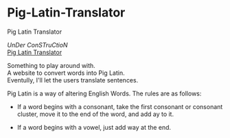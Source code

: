 # Pig-Latin-Translator
Pig Latin Translator

*UnDer ConSTruCtioN* <br>
<a href="https://pig-latin-translator.pages.dev/">Pig Latin Translator</a>

Something to play around with. <br>
A website to convert words into Pig Latin. <br>
Eventully, I'll let the users translate sentences.

Pig Latin is a way of altering English Words. The rules are as follows:

- If a word begins with a consonant, take the first consonant or consonant cluster, move it to the end of the word, and add ay to it.

- If a word begins with a vowel, just add way at the end.
